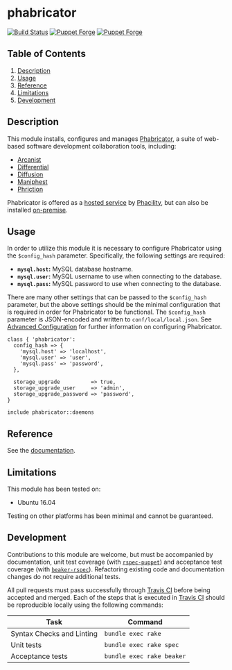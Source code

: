 # phabricator

[![Build Status](https://travis-ci.org/joshuaspence/puppet-phabricator.svg?branch=master)](https://travis-ci.org/joshuaspence/puppet-phabricator)
[![Puppet Forge](https://img.shields.io/puppetforge/v/joshuaspence/phabricator.svg)](https://forge.puppet.com/joshuaspence/phabricator)
[![Puppet Forge](https://img.shields.io/puppetforge/dt/joshuaspence/phabricator.svg)](https://forge.puppet.com/joshuaspence/phabricator)

## Table of Contents

1. [Description](#description)
1. [Usage](#usage)
1. [Reference](#reference)
1. [Limitations](#limitations)
1. [Development](#development)

## Description

This module installs, configures and manages [Phabricator][phabricator], a
suite of web-based software development collaboration tools, including:

- [Arcanist](https://www.phacility.com/phabricator/arcanist/)
- [Differential](https://www.phacility.com/phabricator/differential/)
- [Diffusion](https://www.phacility.com/phabricator/diffusion/)
- [Maniphest](https://www.phacility.com/phabricator/maniphest/)
- [Phriction](https://www.phacility.com/phabricator/phriction/)

Phabricator is offered as a [hosted service](https://www.phacility.com/pricing/)
by [Phacility](phacility), but can also be installed
[on-premise][installation-guide].

## Usage

In order to utilize this module it is necessary to configure Phabricator using
the `$config_hash` parameter. Specifically, the following settings are required:

- **`mysql.host`:** MySQL database hostname.
- **`mysql.user`:** MySQL username to use when connecting to the database.
- **`mysql.pass`:** MySQL password to use when connecting to the database.

There are many other settings that can be passed to the `$config_hash`
parameter, but the above settings should be the minimal configuration that is
required in order for Phabricator to be functional. The `$config_hash`
parameter is JSON-encoded and written to `conf/local/local.json`. See
[Advanced Configuration](advanced-configuration) for further information on
configuring Phabricator.

```puppet
class { 'phabricator':
  config_hash => {
    'mysql.host' => 'localhost',
    'mysql.user' => 'user',
    'mysql.pass' => 'password',
  },

  storage_upgrade          => true,
  storage_upgrade_user     => 'admin',
  storage_upgrade_password => 'password',
}

include phabricator::daemons
```

## Reference

See the [documentation](https://joshuaspence.github.io/puppet-phabricator/).

## Limitations

This module has been tested on:

- Ubuntu 16.04

Testing on other platforms has been minimal and cannot be guaranteed.

## Development

Contributions to this module are welcome, but must be accompanied by
documentation, unit test coverage (with [`rspec-puppet`][rspec-puppet]) and
acceptance test coverage (with [`beaker-rspec`][beaker-rspec]). Refactoring
existing code and documentation changes do not require additional tests.

All pull requests must pass successfully through [Travis CI][travis] before
being accepted and merged. Each of the steps that is executed in
[Travis CI][travis] should be reproducible locally using the following commands:

| Task | Command |
|------|---------|
| Syntax Checks and Linting | `bundle exec rake` |
| Unit tests | `bundle exec rake spec` |
| Acceptance tests | `bundle exec rake beaker` |

[advanced-configuration]: https://secure.phabricator.com/book/phabricator/article/advanced_configuration/
[beaker-rspec]: https://github.com/puppetlabs/beaker-rspec
[installation-guide]: https://secure.phabricator.com/book/phabricator/article/installation_guide/
[phabricator]: https://www.phacility.com/phabricator/
[phacility]: https://www.phacility.com/
[rspec-puppet]: http://rspec-puppet.com/
[travis]: https://travis-ci.org/joshuaspence/puppet-phabricator/
